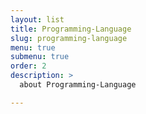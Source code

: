 ```yaml
---
layout: list
title: Programming-Language
slug: programming-language
menu: true
submenu: true
order: 2
description: >
  about Programming-Language

---
```

